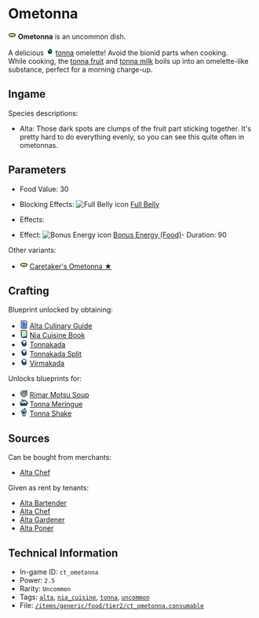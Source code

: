 # Ometonna

<img src="https://raw.githubusercontent.com/Ceterai/Enternia/main/items/generic/food/tier2/ct_ometonna.png" alt="Ometonna icon" loading="lazy" height="16px" width="auto" /> **Ometonna** is an uncommon dish.

A delicious <img src="https://raw.githubusercontent.com/Ceterai/Enternia/main/items/throwables/ct_tonna.png" alt="Tonna icon" loading="lazy" height="16px" width="auto" /> [tonna](https://ceterai.github.io/MyEnternia/Wiki/Tonna) omelette! Avoid the bionid parts when cooking.  
While cooking, the [tonna fruit](https://ceterai.github.io/MyEnternia/Wiki/tonnafruit) and [tonna milk](https://ceterai.github.io/MyEnternia/Wiki/tonnamilk) boils up into an omelette-like substance, perfect for a morning charge-up.

## Ingame

Species descriptions:

- Alta: Those dark spots are clumps of the fruit part sticking together. It's pretty hard to do everything evenly, so you can see this quite often in ometonnas.

## Parameters

- Food Value: 30
- Blocking Effects: <img src="https://starbounder.org/mediawiki/images/6/60/Status_Well_Fed.png" alt="Full Belly icon" loading="lazy" height="16px" width="16px" /> [Full Belly](https://starbounder.org/Full_Belly)
- Effects: 

- Effect: <img src="https://starbounder.org/mediawiki/images/thumb/5/57/Status_Energy_Boost.png/48px-Status_Energy_Boost.png" alt="Bonus Energy icon" loading="lazy" height="16px" width="16px" /> [Bonus Energy (Food)](https://starbounder.org/Status_Effects#Stat_Boosts)- Duration: 90

Other variants:

- <img src="https://raw.githubusercontent.com/Ceterai/Enternia/main/items/generic/food/tier2/ct_ometonna.png" alt="Caretaker's Ometonna ★ icon" loading="lazy" height="16px" width="auto" /> [Caretaker's Ometonna ★](https://ceterai.github.io/MyEnternia/Wiki/Caretaker'sOmetonna)

## Crafting

Blueprint unlocked by obtaining:

- <img src="https://raw.githubusercontent.com/Ceterai/Enternia/main/codex/alta/ebook/security.png" alt="Alta Culinary Guide icon" loading="lazy" height="16px" width="auto" /> [Alta Culinary Guide](https://ceterai.github.io/MyEnternia/Wiki/AltaCulinaryGuide)
- <img src="https://raw.githubusercontent.com/Ceterai/Enternia/main/codex/alta/ebook/gyera.png" alt="Nia Cuisine Book icon" loading="lazy" height="16px" width="auto" /> [Nia Cuisine Book](https://ceterai.github.io/MyEnternia/Wiki/NiaCuisineBook)
- <img src="https://raw.githubusercontent.com/Ceterai/Enternia/main/items/generic/food/tier1/ct_tonnakada.png" alt="Tonnakada icon" loading="lazy" height="16px" width="auto" /> [Tonnakada](https://ceterai.github.io/MyEnternia/Wiki/Tonnakada)
- <img src="https://raw.githubusercontent.com/Ceterai/Enternia/main/items/generic/food/tier1/ct_tonnakada.png" alt="Tonnakada Split icon" loading="lazy" height="16px" width="auto" /> [Tonnakada Split](https://ceterai.github.io/MyEnternia/Wiki/TonnakadaSplit)
- <img src="https://raw.githubusercontent.com/Ceterai/Enternia/main/items/generic/food/tier1/ct_tonnakada.png" alt="Virmakada icon" loading="lazy" height="16px" width="auto" /> [Virmakada](https://ceterai.github.io/MyEnternia/Wiki/Virmakada)

Unlocks blueprints for:

- <img src="https://raw.githubusercontent.com/Ceterai/Enternia/main/items/generic/food/tier3/ct_rimar_motsu.png" alt="Rimar Motsu Soup icon" loading="lazy" height="16px" width="auto" /> [Rimar Motsu Soup](https://ceterai.github.io/MyEnternia/Wiki/RimarMotsuSoup)
- <img src="https://raw.githubusercontent.com/Ceterai/Enternia/main/items/generic/food/tier3/ct_tonna_meringue.png" alt="Tonna Meringue icon" loading="lazy" height="16px" width="auto" /> [Tonna Meringue](https://ceterai.github.io/MyEnternia/Wiki/TonnaMeringue)
- <img src="https://raw.githubusercontent.com/Ceterai/Enternia/main/items/generic/food/tier3/ct_tonna_shake.png" alt="Tonna Shake icon" loading="lazy" height="16px" width="auto" /> [Tonna Shake](https://ceterai.github.io/MyEnternia/Wiki/TonnaShake)

## Sources

Can be bought from merchants:

- [Alta Chef](https://ceterai.github.io/MyEnternia/Wiki/AltaChef)

Given as rent by tenants:

- [Alta Bartender](https://ceterai.github.io/MyEnternia/Wiki/AltaBartender)
- [Alta Chef](https://ceterai.github.io/MyEnternia/Wiki/AltaChef)
- [Alta Gardener](https://ceterai.github.io/MyEnternia/Wiki/AltaGardener)
- [Alta Poner](https://ceterai.github.io/MyEnternia/Wiki/AltaPoner)

## Technical Information

- In-game ID: `ct_ometonna`
- Power: `2.5`
- Rarity: `Uncommon`
- Tags: [`alta`](https://ceterai.github.io/MyEnternia/Wiki/Tags/Alta), [`nia_cuisine`](https://ceterai.github.io/MyEnternia/Wiki/Tags/NiaCuisine), [`tonna`](https://ceterai.github.io/MyEnternia/Wiki/Tags/Tonna), [`uncommon`](https://ceterai.github.io/MyEnternia/Wiki/Tags/Uncommon)
- File: [`/items/generic/food/tier2/ct_ometonna.consumable`](https://github.com/Ceterai/Enternia/blob/main/items/generic/food/tier2/ct_ometonna.consumable)
